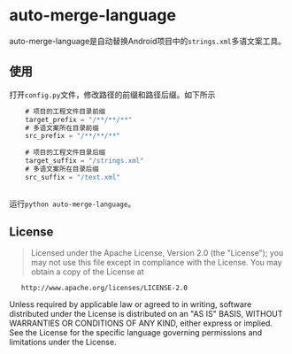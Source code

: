 # auto-merge-language

auto-merge-language是自动替换Android项目中的`strings.xml`多语文案工具。

## 使用

打开`config.py`文件，修改路径的前缀和路径后缀。如下所示

```java
    # 项目的工程文件目录前缀
    target_prefix = "/**/**/**"
    # 多语文案所在目录前缀
    src_prefix = "/**/**/**"
    
    # 项目的工程文件目录后缀
    target_suffix = "/strings.xml"
    # 多语文案所在目录后缀
    src_suffix = "/text.xml"
    
``` 

运行`python auto-merge-language`。

## License

> Licensed under the Apache License, Version 2.0 (the "License");
   you may not use this file except in compliance with the License.
   You may obtain a copy of the License at

       http://www.apache.org/licenses/LICENSE-2.0

   Unless required by applicable law or agreed to in writing, software
   distributed under the License is distributed on an "AS IS" BASIS,
   WITHOUT WARRANTIES OR CONDITIONS OF ANY KIND, either express or implied.
   See the License for the specific language governing permissions and
   limitations under the License.

